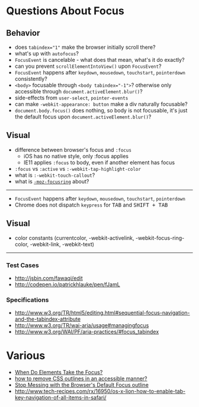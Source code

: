 # Questions About Focus

## Behavior

* does `tabindex="1"` make the browser initially scroll there?
* what's up with `autofocus`?
* `FocusEvent` is cancelable - what does that mean, what's it do exactly?
* can you prevent `scrollElementIntoView()` upon `FocusEvent`?
* `FocusEvent` happens after `keydown`, `mousedown`, `touchstart`, `pointerdown` consistently?
* `<body>` focusable through `<body tabindex="-1">`? otherwise only accessible through `document.activeElement.blur()`?
* side-effects from `user-select`, `pointer-events`
* can make `-webkit-appearance: button` make a div naturally focusable?
* `document.body.focus()` does nothing, so body is not focusable, it's just the default focus upon `document.activeElement.blur()`?


## Visual

* difference between browser's focus and `:focus`
  * iOS has no native style, only :focus applies
  * IE11 applies `:focus` to body, even if another element has focus
* `:focus` vs `:active` vs `:-webkit-tap-highlight-color`
* what is `:-webkit-touch-callout`?
* what is [`-moz-focusring`](https://developer.mozilla.org/en-US/docs/Web/CSS/:-moz-focusring) about?


---

* `FocusEvent` happens after `keydown`, `mousedown`, `touchstart`, `pointerdown`
* Chrome does not dispatch `keypress` for <kbd>TAB</kbd> and <kbd>SHIFT + TAB</kbd>

## Visual

* color constants (currentcolor, -webkit-activelink, -webkit-focus-ring-color, -webkit-link, -webkit-text)


---

### Test Cases

* http://jsbin.com/fawaqi/edit
* http://codepen.io/patrickhlauke/pen/fJamL

### Specifications

* http://www.w3.org/TR/html5/editing.html#sequential-focus-navigation-and-the-tabindex-attribute
* http://www.w3.org/TR/wai-aria/usage#managingfocus
* http://www.w3.org/WAI/PF/aria-practices/#focus_tabindex

# Various

* [When Do Elements Take the Focus?](http://www.sitepoint.com/when-do-elements-take-the-focus/)
* [how to remove CSS outlines in an accessible manner?](http://www.paciellogroup.com/blog/2012/04/how-to-remove-css-outlines-in-an-accessible-manner/)
* [Stop Messing with the Browser's Default Focus outline](http://tjvantoll.com/2013/01/28/stop-messing-with-the-browsers-default-focus-outline/)
* http://www.tech-recipes.com/rx/16950/os-x-lion-how-to-enable-tab-key-navigation-of-all-items-in-safari/


